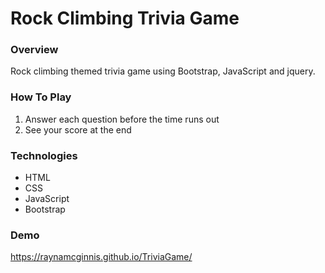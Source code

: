 # Rock Climbing Trivia Game

### Overview

Rock climbing themed trivia game using Bootstrap, JavaScript and jquery.

### How To Play

1. Answer each question before the time runs out
2. See your score at the end

### Technologies
- HTML
- CSS
- JavaScript 
- Bootstrap

### Demo

https://raynamcginnis.github.io/TriviaGame/




